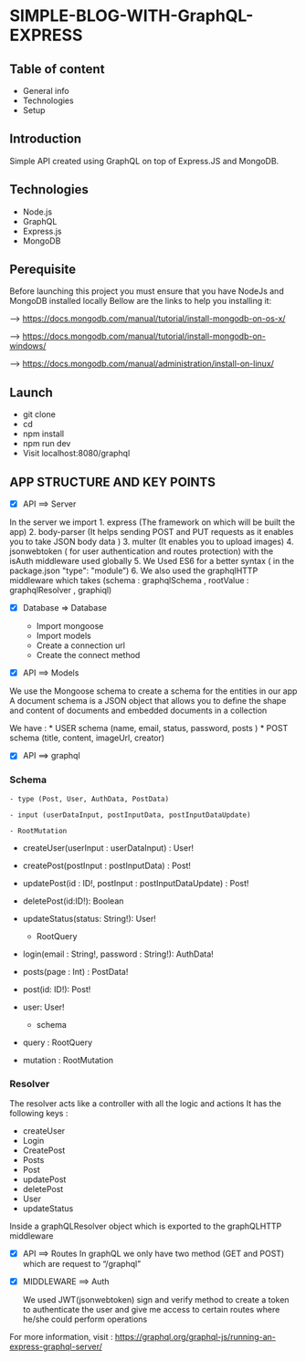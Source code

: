 # SIMPLE-BLOG-WITH-GraphQL-EXPRESS

## Table of content 

* General info
* Technologies
* Setup

## Introduction 

Simple API created using GraphQL on top of Express.JS and MongoDB.

## Technologies

* Node.js
* GraphQL
* Express.js
* MongoDB

## Perequisite

Before launching this project you must ensure that you have NodeJs and MongoDB installed locally
Bellow are the links to help you installing it:

 —> https://docs.mongodb.com/manual/tutorial/install-mongodb-on-os-x/

 —> https://docs.mongodb.com/manual/tutorial/install-mongodb-on-windows/

 —> https://docs.mongodb.com/manual/administration/install-on-linux/

## Launch

*  git clone 
* cd 
* npm install 
* npm run dev
* Visit localhost:8080/graphql



## APP STRUCTURE AND KEY POINTS


- [x] API ==> Server
			
In the server we import 
    1.  express (The framework on which will be built the app)
    2.  body-parser (It helps sending POST and PUT requests as it enables you to take JSON body data )
    3.  multer (It enables you to upload images)
    4.  jsonwebtoken ( for user authentication and routes protection) with the isAuth middleware used globally
    5. We Used ES6 for a better syntax ( in the package.json "type": "module”)
    6. We also used the graphqlHTTP middleware which takes (schema : graphqlSchema , rootValue : graphqlResolver , graphiql)



- [x] Database  => Database
    * Import mongoose 
    * Import models
    * Create a connection url
    * Create the connect method 	

- [x] API ==> Models

We use the Mongoose schema to create a schema for the entities in our app
A document schema is a JSON object that allows you to define the shape and content of documents and embedded documents in a collection

We have : 
    * USER schema (name, email, status, password, posts )
    *  POST schema (title, content, imageUrl, creator)
- [x] API ==> graphql

### Schema 

    - type (Post, User, AuthData, PostData)

    - input (userDataInput, postInputData, postInputDataUpdate)

    - RootMutation 

* createUser(userInput : userDataInput) : User!
* createPost(postInput : postInputData) : Post!
* updatePost(id : ID!, postInput : postInputDataUpdate) : Post!
* deletePost(id:ID!): Boolean
* updateStatus(status: String!): User!

    - RootQuery

* login(email : String!, password : String!): AuthData!
* posts(page : Int) : PostData!
* post(id: ID!): Post!
* user: User!

    - schema 

* query : RootQuery
* mutation : RootMutation

### Resolver 

The resolver acts like a controller with all the logic and actions
It has the following keys :

* createUser
* Login
* CreatePost
* Posts
* Post
* updatePost
* deletePost
* User
* updateStatus

Inside a graphQLResolver object which is exported to the graphQLHTTP middleware 


- [x] API ==> Routes
	In graphQL we only have two method (GET and POST)
	which are request to “/graphql”


- [x] MIDDLEWARE ==> Auth
	
	We used JWT(jsonwebtoken) sign and verify method to create a token to authenticate the 
	user and give me access to certain routes where he/she could perform operations


For more information, visit : 
https://graphql.org/graphql-js/running-an-express-graphql-server/



